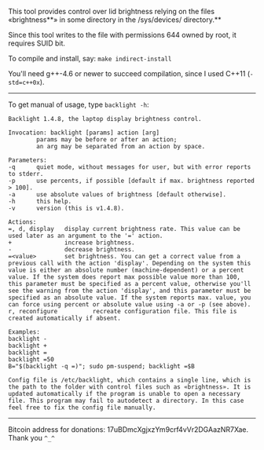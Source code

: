 This tool provides control over lid brightness relying on the files «brightness**» in some directory in the /sys/devices/ directory.**

Since this tool writes to the file with permissions 644 owned by root, it requires SUID bit.

To compile and install, say:
`make indirect-install`

You'll need g++-4.6 or newer to succeed compilation, since I used C++11 (`-std=c++0x`).


---

To get manual of usage, type `backlight -h`:

```
Backlight 1.4.8, the laptop display brightness control.

Invocation: backlight [params] action [arg]
        params may be before or after an action;
        an arg may be separated from an action by space.

Parameters:
-q      quiet mode, without messages for user, but with error reports to stderr.
-p      use percents, if possible [default if max. brightness reported > 100].
-a      use absolute values of brightness [default otherwise].
-h      this help.
-v      version (this is v1.4.8).

Actions:
=, d, display   display current brightness rate. This value can be used later as an argument to the '=' action.
+               increase brightness.
-               decrease brightness.
=<value>        set brightness. You can get a correct value from a previous call with the action 'display'. Depending on the system this value is either an absolute number (machine-dependent) or a percent value. If the system does report max possible value more than 100, this parameter must be specified as a percent value, otherwise you'll see the warning from the action 'display', and this parameter must be specified as an absolute value. If the system reports max. value, you can force using percent or absolute value using -a or -p (see above).
r, reconfigure          recreate configuration file. This file is created automatically if absent.

Examples:
backlight -
backlight +
backlight =
backlight =50
B="$(backlight -q =)"; sudo pm-suspend; backlight =$B

Config file is /etc/backlight, which contains a single line, which is the path to the folder with control files such as «brightness». It is updated automatically if the program is unable to open a necessary file. This program may fail to autodetect a directory. In this case feel free to fix the config file manually.
```

---

Bitcoin address for donations: 17uBDmcXgjxzYm9crf4vVr2DGAazNR7Xae. Thank you `^_^`